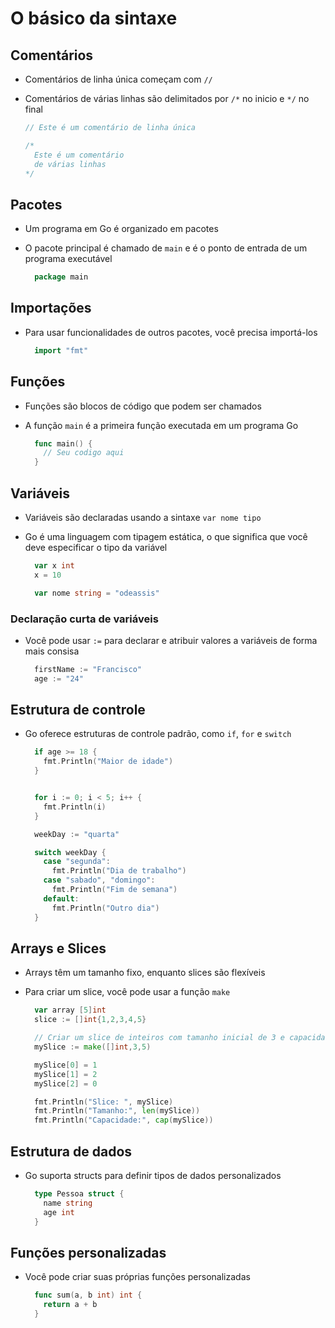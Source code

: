 # O básico da sintaxe

## Comentários

- Comentários de linha única começam com `//`
- Comentários de várias linhas são delimitados por `/*` no inicio e `*/` no final

  ```go
  // Este é um comentário de linha única

  /*
    Este é um comentário
    de várias linhas
  */
  ```

## Pacotes

- Um programa em Go é organizado em pacotes
- O pacote principal é chamado de `main` e é o ponto de entrada de um programa executável

  ```go
    package main
  ```

## Importações

- Para usar funcionalidades de outros pacotes, você precisa importá-los

  ```go
    import "fmt"
  ```

## Funções

- Funções são blocos de código que podem ser chamados
- A função `main` é a primeira função executada em um programa Go

  ```go
    func main() {
      // Seu codigo aqui
    }
  ```

## Variáveis

- Variáveis são declaradas usando a sintaxe `var nome tipo`
- Go é uma linguagem com tipagem estática, o que significa que você deve especificar o tipo da variável

  ```go
    var x int
    x = 10

    var nome string = "odeassis"
  ```

### Declaração curta de variáveis

- Você pode usar `:=` para declarar e atribuir valores a variáveis de forma mais consisa

  ```go
    firstName := "Francisco"
    age := "24"
  ```

## Estrutura de controle

- Go oferece estruturas de controle padrão, como `if`, `for` e `switch`

  ```go
    if age >= 18 {
      fmt.Println("Maior de idade")
    }


    for i := 0; i < 5; i++ {
      fmt.Println(i)
    }

    weekDay := "quarta"

    switch weekDay {
      case "segunda":
        fmt.Println("Dia de trabalho")
      case "sabado", "domingo":
        fmt.Println("Fim de semana")
      default:
        fmt.Println("Outro dia")
    }
  ```

## Arrays e Slices

- Arrays têm um tamanho fixo, enquanto slices são flexíveis
- Para criar um slice, você pode usar a função `make`

  ```go
    var array [5]int
    slice := []int{1,2,3,4,5}

    // Criar um slice de inteiros com tamanho inicial de 3 e capacidade de 5
    mySlice := make([]int,3,5)

    mySlice[0] = 1
    mySlice[1] = 2
    mySlice[2] = 0

    fmt.Println("Slice: ", mySlice)
    fmt.Println("Tamanho:", len(mySlice))
    fmt.Println("Capacidade:", cap(mySlice))
  ```

## Estrutura de dados

- Go suporta structs para definir tipos de dados personalizados

  ```go
    type Pessoa struct {
      name string
      age int
    }
  ```

## Funções personalizadas

- Você pode criar suas próprias funções personalizadas

  ```go
    func sum(a, b int) int {
      return a + b
    }
  ```
